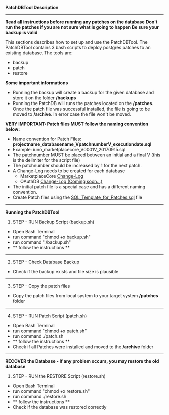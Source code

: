 **PatchDBTool Description**
* * * * * * * *
**Read all instructions before running any patches on the database**
**Don't run the patches if you are not sure what is going to happen**
**Be sure your backup is valid**


This sections describes how to set up and use the PatchDBTool. The PatchDBTool contains 3 bash scripts to deploy postgres patches to an existing database. The tools
are:
- backup
- patch
- restore

**Some important informations**
- Running the backup will create a backup for the given database and store it on the folder **/backups**
- Running the PatchDB will runs the patches located on the **/patches**. Once the patch file was successful installed, the file is going to be moved to **/archive**. In error case the file won't be moved.

**VERY IMPORTANT: Patch files MUST follow the naming convention below:**
- Name convention for Patch Files: **projectname_databasename_VpatchnumberV_executiondate.sql**
- Example: iuno_marketplacecore_V0001V_20170915.sql
- The patchnumber MUST be placed between an initial and a final V (this is the delimiter for the script file)
- The patchnumber should be increased by 1 for the next patch.
- A Change-Log needs to be created for each database
    - MarketplaceCore [Change-Log](https://github.com/IUNO-TDM/MarketplaceCore/tree/master/database/patches)
    - OAuthDB [Change-Log (Coming soon...)](https://github.com/IUNO-TDM)
- The initial patch file is a special case and has a different naming convention.
- Create Patch files using the [SQL_Template_for_Patches.sql](https://github.com/IUNO-TDM/PatchDBTool/blob/master/PatchDBTool/SQL_Template_for_Patches.sql) file

* * * * * * * * *

**Running the PatchDBTool**
1. STEP - RUN Backup Script (backup.sh)
- Open Bash Terminal
- run command "chmod +x backup.sh"
- run command "./backup.sh"
- ** follow the instructions **
* * * * * * * * *
2. STEP - Check Database Backup
- Check if the backup exists and file size is plausible
* * * * * * * * *
3. STEP - Copy the patch files
- Copy the patch files from local system to your target system **/patches** folder
* * * * * * * * *
4. STEP - RUN Patch Script (patch.sh)
- Open Bash Terminal
- run command "chmod +x patch.sh"
- run command ./patch.sh
- ** follow the instructions **
- Check if all Patches were installed and moved to the **/archive** folder
* * * * * * * * *
**RECOVER the Database - If any problem occurs, you may restore the old database**
1. STEP - RUN the RESTORE Script (restore.sh)
- Open Bash Terminal
- run command "chmod +x restore.sh"
- run command ./restore.sh
- ** follow the instructions **
- Check if the database was restored correctly

